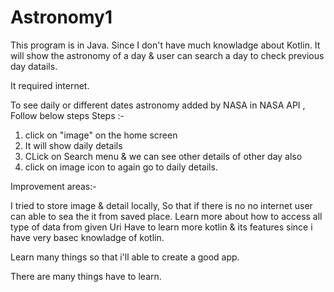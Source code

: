 # Astronomy1

This program is in Java. Since I don't have much knowladge about Kotlin.
It will show the astronomy of a day & user can search a day to check previous day datails.


It required internet.

 To see daily or different dates astronomy added by NASA in NASA API , Follow below steps
Steps :-
1. click on "image" on the home screen
2. It will show daily details
3. CLick on Search menu & we can see other details of other day also
4. click on image icon to again go to daily details.

Improvement areas:-

I tried to store image & detail locally, So that if there is no no internet user can able to sea the it from saved place.
Learn more about how to access all type of data from given Uri
Have to learn more kotlin & its features since i have very basec knowladge of kotlin.

Learn many things so that i'll able to create a good app.

There are many things have to learn.
